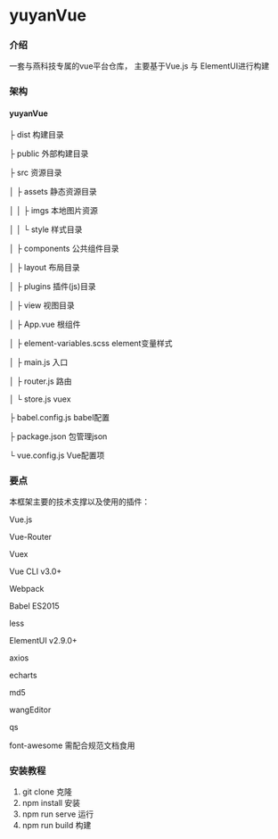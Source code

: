 # yuyanVue

### 介绍
一套与燕科技专属的vue平台仓库， 主要基于Vue.js 与 ElementUI进行构建

### 架构
#### yuyanVue


  ├ dist                      构建目录
  
  
  ├ public                    外部构建目录
  
  
  ├ src                       资源目录
  
  
  │ ├ assets                  静态资源目录
  
  
  │ │ ├ imgs                  本地图片资源
  
  
  │ │ └ style                 样式目录
  
  
  │ ├ components              公共组件目录
  
  
  │ ├ layout                  布局目录
  
  
  │ ├ plugins                 插件(js)目录
  
  
  │ ├ view                    视图目录
  
  
  │ ├ App.vue                 根组件
  
  
  │ ├ element-variables.scss  element变量样式
  
  
  │ ├ main.js                 入口
  
  
  │ ├ router.js               路由
  
  
  │ └ store.js                vuex
  
  
  ├ babel.config.js           babel配置 
  
  
  ├ package.json              包管理json
  
  
  └ vue.config.js             Vue配置项
  


### 要点
本框架主要的技术支撑以及使用的插件：

Vue.js


Vue-Router


Vuex


Vue CLI v3.0+


Webpack


Babel ES2015


less


ElementUI v2.9.0+


axios


echarts


md5


wangEditor


qs


font-awesome
需配合规范文档食用

### 安装教程

1. git clone     克隆
2. npm install   安装
3. npm run serve 运行
4. npm run build 构建

